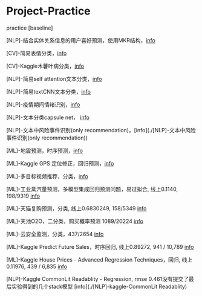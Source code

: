 # Project-Practice
practice [baseline]



[NLP]-结合实体关系信息的用户喜好预测，使用MKR结构，[info](./[NLP]-结合知识图谱的电影推荐)

[CV]-简易表情分类，[info](./[CV]-人脸表情识别base)

[CV]-Kaggle木薯叶病分类，[info](./[CV]-Kaggle-木薯叶分类)

[NLP]-简易self attention文本分类，[info](./[DL]-keras注意力分类base)

[NLP]-简易textCNN文本分类，[info](./[NLP]-文本分类textCNN)

[NLP]-疫情期间情绪识别，[info](./[NLP]-疫情情绪识别)

[NLP]-文本分类capsule net， [info](./[NLP]-文本分类DaGuan杯)

[NLP]-文本中风险事件识别(only recommendation)，[info](./[NLP]-文本中风险事件识别(only recommendation))



[ML]-地震预测，时序预测，[info](./[ML]-地震预测)

[ML]-Kaggle GPS 定位修正，回归预测，[info](./[ML]-GPS定位修正)

[ML]-多目标视频推荐，分类，[info](./[ML]-多目标视频推荐)



[ML]-工业蒸汽量预测，多模型集成回归预测问题，易过拟合, 线上0.1140,  198/9319 [info](./[ML]-Tianchi-工业蒸汽预测)

[ML]-天猫复购预测，分类, 线上0.6830249,  158/5349 [info](./[ML]-Tianchi-天猫重复购买)

[ML]-天池O2O，二分类，购买概率预测 1089/20224  [info](./[ML]-Tianchi-O2O优惠券预测)

[ML]-云安全监测，分类，437/2654 [info](./[ML]-云安全监测)

[ML]-Kaggle Predict Future Sales，时序回归, 线上0.89272,  941 / 10,789 [info](./[ML]-未来销售预测)

[ML]-Kaggle House Prices - Advanced Regression Techniques，回归, 线上0.11976,  439 / 6,835 [info](./[ML]-房价预测)

[NLP]-Kaggle CommonLit Readablity - Regression, rmse 0.461没有提交了最后实验得到的几个stack模型 [info](./[NLP]-kaggle-CommonLit Readablity)

